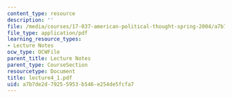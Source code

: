 ```yaml
---
content_type: resource
description: ''
file: /media/courses/17-037-american-political-thought-spring-2004/a7b7de2d79255953b546e254de5fcfa7_lecture4_1.pdf
file_type: application/pdf
learning_resource_types:
- Lecture Notes
ocw_type: OCWFile
parent_title: Lecture Notes
parent_type: CourseSection
resourcetype: Document
title: lecture4_1.pdf
uid: a7b7de2d-7925-5953-b546-e254de5fcfa7
---
```


